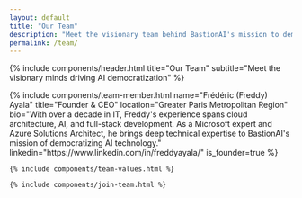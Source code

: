 ```yaml
---
layout: default
title: "Our Team"
description: "Meet the visionary team behind BastionAI's mission to democratize AI technology."
permalink: /team/
---
```


{% include components/header.html 
   title="Our Team" 
   subtitle="Meet the visionary minds driving AI democratization" %}

<section class="team-section">
  <div class="container">
    {% include components/team-member.html 
       name="Frédéric (Freddy) Ayala"
       title="Founder & CEO"
       location="Greater Paris Metropolitan Region"
       bio="With over a decade in IT, Freddy's experience spans cloud architecture, AI, and full-stack development. As a Microsoft expert and Azure Solutions Architect, he brings deep technical expertise to BastionAI's mission of democratizing AI technology."
       linkedin="https://www.linkedin.com/in/freddyayala/"
       is_founder=true %}

    {% include components/team-values.html %}

    {% include components/join-team.html %}
  </div>
</section> 
